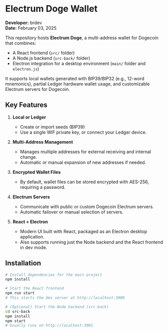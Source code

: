 # Electrum Doge Wallet

**Developer:** brdev  
**Date:** February 03, 2025

This repository hosts **Electrum Doge**, a multi-address wallet for Dogecoin that combines:

- A React frontend (`src/` folder)  
- A Node.js backend (`src-back/` folder)  
- Electron integration for a desktop environment (`main/` folder and `electron.js`)

It supports local wallets generated with BIP39/BIP32 (e.g., 12-word mnemonics), partial Ledger hardware wallet usage, and customizable Electrum servers for Dogecoin.

## Key Features

1. **Local or Ledger**  
   - Create or import seeds (BIP39)  
   - Use a single WIF private key, or connect your Ledger device.  

2. **Multi-Address Management**  
   - Manages multiple addresses for external receiving and internal change.  
   - Automatic or manual expansion of new addresses if needed.

3. **Encrypted Wallet Files**  
   - By default, wallet files can be stored encrypted with AES-256, requiring a password.

4. **Electrum Servers**  
   - Communicate with public or custom Dogecoin Electrum servers.  
   - Automatic failover or manual selection of servers.

5. **React + Electron**  
   - Modern UI built with React, packaged as an Electron desktop application.  
   - Also supports running just the Node backend and the React frontend in dev mode.

## Installation

```bash
# Install dependencies for the main project
npm install

# Start the React frontend
npm run start
# This starts the dev server at http://localhost:3000

# (Optional) Start the Node backend (src-back)
cd src-back
npm install
npm start
# Usually runs on http://localhost:3001

